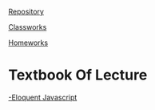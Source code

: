 
[Repository](https://github.com/eneskzlcn/AdvancedPrograming)

[Classworks](https://eneskzlcn.github.io/AdvancedPrograming/Classworks/)

[Homeworks](https://eneskzlcn.github.io/AdvancedPrograming/Homeworks/)

# Textbook Of Lecture
[ -Eloquent Javascript](https://eloquentjavascript.net/)